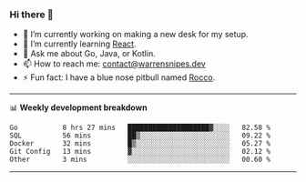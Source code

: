 ### Hi there 👋

- 🔭 I’m currently working on making a new desk for my setup.
- 🌱 I’m currently learning [React](https://reactjs.org/).
- 💬 Ask me about Go, Java, or Kotlin.
- 📫 How to reach me: contact@warrensnipes.dev
- ⚡ Fun fact: I have a blue nose pitbull named [Rocco](https://i.imgur.com/iLsSCKu.jpg).

-------

📊 **Weekly development breakdown**
<!--START_SECTION:waka-->
```text
Go           8 hrs 27 mins   ████████████████████▓░░░░   82.58 % 
SQL          56 mins         ██▒░░░░░░░░░░░░░░░░░░░░░░   09.22 % 
Docker       32 mins         █▒░░░░░░░░░░░░░░░░░░░░░░░   05.27 % 
Git Config   13 mins         ▓░░░░░░░░░░░░░░░░░░░░░░░░   02.12 % 
Other        3 mins          ░░░░░░░░░░░░░░░░░░░░░░░░░   00.60 % 
```
<!--END_SECTION:waka-->

-------
